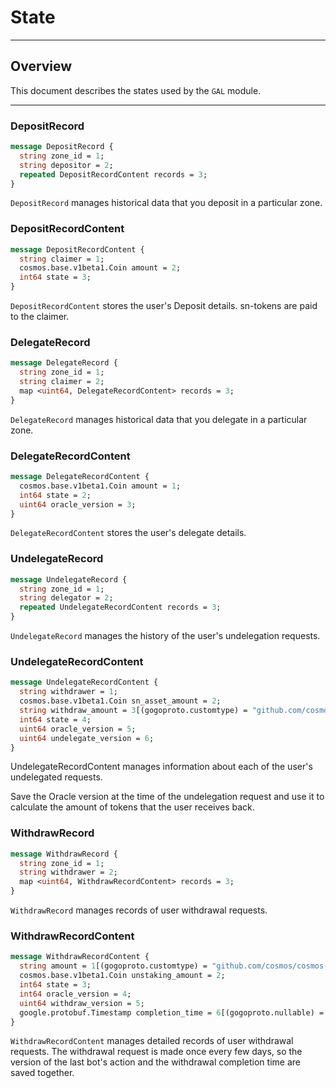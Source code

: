 # State
---

## Overview
This document describes the states used by the `GAL` module.

---

### DepositRecord
```protobuf
message DepositRecord {
  string zone_id = 1;
  string depositor = 2;
  repeated DepositRecordContent records = 3;
}
```
`DepositRecord` manages historical data that you deposit in a particular zone.


### DepositRecordContent
```protobuf
message DepositRecordContent {
  string claimer = 1;
  cosmos.base.v1beta1.Coin amount = 2;
  int64 state = 3;
}
```
`DepositRecordContent` stores the user's Deposit details. sn-tokens are paid to the claimer.

### DelegateRecord
```protobuf
message DelegateRecord {
  string zone_id = 1;
  string claimer = 2;
  map <uint64, DelegateRecordContent> records = 3;
}
```
`DelegateRecord` manages historical data that you delegate in a particular zone.

### DelegateRecordContent
```protobuf
message DelegateRecordContent {
  cosmos.base.v1beta1.Coin amount = 1;
  int64 state = 2;
  uint64 oracle_version = 3;
}
```
`DelegateRecordContent` stores the user's delegate details.

### UndelegateRecord
```protobuf
message UndelegateRecord {
  string zone_id = 1;
  string delegator = 2;
  repeated UndelegateRecordContent records = 3;
}
```
`UndelegateRecord` manages the history of the user's undelegation requests.

### UndelegateRecordContent
```protobuf
message UndelegateRecordContent {
  string withdrawer = 1;
  cosmos.base.v1beta1.Coin sn_asset_amount = 2;
  string withdraw_amount = 3[(gogoproto.customtype) = "github.com/cosmos/cosmos-sdk/types.Int", (gogoproto.nullable) = false];
  int64 state = 4;
  uint64 oracle_version = 5;
  uint64 undelegate_version = 6;
}
```
UndelegateRecordContent manages information about each of the user's undelegated requests.

Save the Oracle version at the time of the undelegation request and use it to calculate the amount of tokens that the user receives back.

### WithdrawRecord
```protobuf
message WithdrawRecord {
  string zone_id = 1;
  string withdrawer = 2;
  map <uint64, WithdrawRecordContent> records = 3;
}
```
`WithdrawRecord` manages records of user withdrawal requests.

### WithdrawRecordContent
```protobuf
message WithdrawRecordContent {
  string amount = 1[(gogoproto.customtype) = "github.com/cosmos/cosmos-sdk/types.Int", (gogoproto.nullable) = false];
  cosmos.base.v1beta1.Coin unstaking_amount = 2;
  int64 state = 3;
  int64 oracle_version = 4;
  uint64 withdraw_version = 5;
  google.protobuf.Timestamp completion_time = 6[(gogoproto.nullable) = false, (gogoproto.stdtime) = true];
}
```
`WithdrawRecordContent` manages detailed records of user withdrawal requests. The withdrawal request is made once every few days, so the version of the last bot's action and the withdrawal completion time are saved together.
